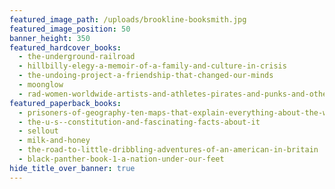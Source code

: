 ```yaml
---
featured_image_path: /uploads/brookline-booksmith.jpg
featured_image_position: 50
banner_height: 350
featured_hardcover_books:
  - the-underground-railroad
  - hillbilly-elegy-a-memoir-of-a-family-and-culture-in-crisis
  - the-undoing-project-a-friendship-that-changed-our-minds
  - moonglow
  - rad-women-worldwide-artists-and-athletes-pirates-and-punks-and-other-revolutionaries-who-shaped-history
featured_paperback_books:
  - prisoners-of-geography-ten-maps-that-explain-everything-about-the-world
  - the-u-s--constitution-and-fascinating-facts-about-it
  - sellout
  - milk-and-honey
  - the-road-to-little-dribbling-adventures-of-an-american-in-britain
  - black-panther-book-1-a-nation-under-our-feet
hide_title_over_banner: true
---
```



